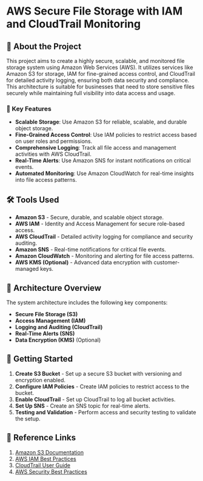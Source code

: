 # AWS Secure File Storage with IAM and CloudTrail Monitoring

## 📁 About the Project
This project aims to create a highly secure, scalable, and monitored file storage system using Amazon Web Services (AWS). It utilizes services like Amazon S3 for storage, IAM for fine-grained access control, and CloudTrail for detailed activity logging, ensuring both data security and compliance. This architecture is suitable for businesses that need to store sensitive files securely while maintaining full visibility into data access and usage.

### 📝 Key Features
- **Scalable Storage**: Use Amazon S3 for reliable, scalable, and durable object storage.
- **Fine-Grained Access Control**: Use IAM policies to restrict access based on user roles and permissions.
- **Comprehensive Logging**: Track all file access and management activities with AWS CloudTrail.
- **Real-Time Alerts**: Use Amazon SNS for instant notifications on critical events.
- **Automated Monitoring**: Use Amazon CloudWatch for real-time insights into file access patterns.

## 🛠️ Tools Used
- **Amazon S3** - Secure, durable, and scalable object storage.
- **AWS IAM** - Identity and Access Management for secure role-based access.
- **AWS CloudTrail** - Detailed activity logging for compliance and security auditing.
- **Amazon SNS** - Real-time notifications for critical file events.
- **Amazon CloudWatch** - Monitoring and alerting for file access patterns.
- **AWS KMS (Optional)** - Advanced data encryption with customer-managed keys.

## 📐 Architecture Overview
The system architecture includes the following key components:
- **Secure File Storage (S3)**
- **Access Management (IAM)**
- **Logging and Auditing (CloudTrail)**
- **Real-Time Alerts (SNS)**
- **Data Encryption (KMS)** (Optional)

## 🚀 Getting Started
1. **Create S3 Bucket** - Set up a secure S3 bucket with versioning and encryption enabled.
2. **Configure IAM Policies** - Create IAM policies to restrict access to the bucket.
3. **Enable CloudTrail** - Set up CloudTrail to log all bucket activities.
4. **Set Up SNS** - Create an SNS topic for real-time alerts.
5. **Testing and Validation** - Perform access and security testing to validate the setup.

## 🔗 Reference Links
1. [Amazon S3 Documentation](https://docs.aws.amazon.com/s3/)
2. [AWS IAM Best Practices](https://docs.aws.amazon.com/IAM/latest/UserGuide/best-practices.html)
3. [CloudTrail User Guide](https://docs.aws.amazon.com/awscloudtrail/latest/userguide/)
4. [AWS Security Best Practices](https://docs.aws.amazon.com/whitepapers/latest/security-best-practices/security-best-practices.html)
